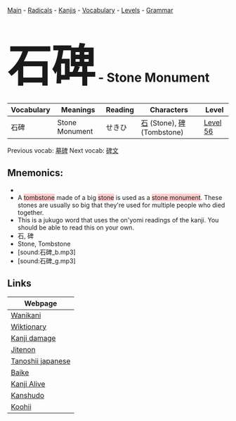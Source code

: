 <style> bigfont {font-size: 100px}</style>
[Main](../README.md) -
[Radicals](../radicals.md) -
[Kanjis](../kanjis.md) -
[Vocabulary](../vocabulary.md) -
[Levels](../levels.md) -
[Grammar](../grammar.md)
# <bigfont> 石碑</bigfont> - Stone Monument 

| Vocabulary | Meanings | Reading | Characters | Level |
| --- | --- | --- | --- | --- |
| 石碑 | Stone Monument | せきひ |  [石](../kanjis/石.md) (Stone), [碑](../kanjis/碑.md) (Tombstone) | [Level 56](../levels/wk_level56.md) |

Previous vocab: [墓碑](墓碑.md) Next vocab: [碑文](碑文.md) 

## Mnemonics:

* 
* A <span style="background-color:#ffcccb"> tombstone</span> made of a big <span style="background-color:#ffcccb"> stone</span> is used as a <span style="background-color:#ffcccb"> stone monument</span>. These stones are usually so big that they're used for multiple people who died together. 
* This is a jukugo word that uses the on'yomi readings of the kanji. You should be able to read this on your own.
* 石, 碑
* Stone, Tombstone
* [sound:石碑_b.mp3]
* [sound:石碑_g.mp3]


## Links 

| Webpage |
| --- |
| [Wanikani          ](https://www.wanikani.com/kanji/石碑) |
| [Wiktionary        ](https://en.wiktionary.org/wiki/石碑) |
| [Kanji damage      ](http://www.kanjidamage.com/kanji/search?utf8=✓&q=石碑) |
| [Jitenon           ](https://jitenon.com/kanji/石碑) |
| [Tanoshii japanese ](https://www.tanoshiijapanese.com/dictionary/kanji.cfm?k=石碑) |
| [Baike             ](https://baike.baidu.com/item/石碑) |
| [Kanji Alive       ](https://app.kanjialive.com/石碑) |
| [Kanshudo          ](https://www.kanshudo.com/searchmn?q=石碑) |
| [Koohii            ](https://kanji.koohii.com/study/kanji/石碑) |
